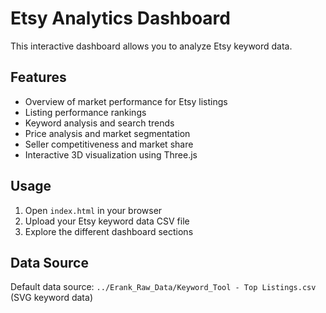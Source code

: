 # Etsy Analytics Dashboard

This interactive dashboard allows you to analyze Etsy keyword data.

## Features

- Overview of market performance for Etsy listings
- Listing performance rankings
- Keyword analysis and search trends
- Price analysis and market segmentation
- Seller competitiveness and market share
- Interactive 3D visualization using Three.js

## Usage

1. Open `index.html` in your browser
2. Upload your Etsy keyword data CSV file
3. Explore the different dashboard sections

## Data Source

Default data source: `../Erank_Raw_Data/Keyword_Tool - Top Listings.csv` (SVG keyword data)

